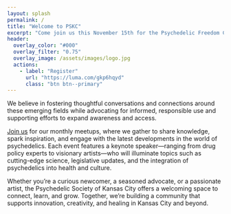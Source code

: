 ```yaml
---
layout: splash 
permalink: /
title: "Welcome to PSKC"
excerpt: "Come join us this November 15th for the Psychedelic Freedom Conference in Kansas City. We'll be featuring a variety of keynote speakers, panels, and interactive workshops. Register today for the best possible price and to help support the conference."
header:
  overlay_color: "#000"
  overlay_filter: "0.75"
  overlay_image: /assets/images/logo.jpg
  actions:
    - label: "Register"
      url: "https://luma.com/gkp6hqyd"
      class: "btn btn--primary"
---
```

We believe in fostering thoughtful conversations and connections around these emerging fields while advocating for informed, responsible use and supporting efforts to expand awareness and access.

[Join us](/events/) for our monthly meetups, where we gather to share knowledge, spark inspiration, and engage with the latest developments in the world of psychedelics. Each event features a keynote speaker—ranging from drug policy experts to visionary artists—who will illuminate topics such as cutting-edge science, legislative updates, and the integration of psychedelics into health and culture.

Whether you’re a curious newcomer, a seasoned advocate, or a passionate artist, the Psychedelic Society of Kansas City offers a welcoming space to connect, learn, and grow. Together, we’re building a community that supports innovation, creativity, and healing in Kansas City and beyond.
